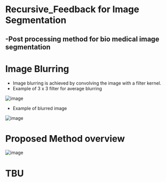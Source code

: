 # Recursive_Feedback for Image Segmentation

##  **-Post processing method for bio medical image segmentation**

# Image Blurring
* Image blurring is achieved by convolving the image with a filter kernel.
* Example of 3 x 3 filter for average blurring 

![image](https://user-images.githubusercontent.com/59590383/112953088-218e2980-9178-11eb-8b34-17b6066092ef.png)

* Example of blurred image

 ![image](https://user-images.githubusercontent.com/59590383/112953481-7a5dc200-9178-11eb-8754-bbf65f31fdb4.png)

# Proposed Method overview

![image](https://user-images.githubusercontent.com/59590383/112954078-08d24380-9179-11eb-8b83-ffb3e90be36d.png)


# TBU
